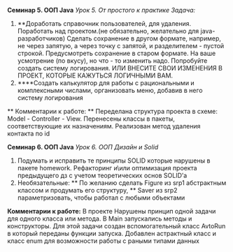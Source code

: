 **Семинар 5. ООП Java**
*Урок 5. От простого к практике*
*Задача:*
1. **Доработать справочник пользователей, для удаления. Поработать над проектом.(не обязательно, желательно для java-разработчиков)
Сделать сохранение в другом формате, например, не через запятую, а через точку с запятой, и разделителем - пустой строкой. Предусмотреть сохранение в старом формате. На ваше усмотрение (по вкусу), но что - то изменить надо.
Попробуйте создать систему логирования.
ИЛИ ВНЕСИТЕ СВОИ ИЗМЕНЕНИЯ В ПРОЕКТ, КОТОРЫЕ КАЖУТЬСЯ ЛОГИЧНЫМИ ВАМ.
2. ****Создать калькулятор для работы с рациональными и комплексными числами, организовать меню, добавив в него систему логирования

**  Комментарии к работе: **
  Переделана структура проекта в схеме: Model - Controller - View. Перенесены классы в пакеты, соответствующие их 
назначениям. Реализован метод удаления контакта по id

**Семинар 6. ООП Java**
*Урок 6. ООП Дизайн и Solid*
1. Подумать и исправить те принципы SOLID которые нарушены в пакете homework.
   Рефакторинг и\или оптимизация проекта предыдущего дз с учетом теоретических основ SOLID’а
2. Необязательные: ** По желанию сделать Figure из srp1 абстрактным классом и продумать его структуру, 
                   ** Saver из srp2 параметризовать, чтобы работал с любыми объектами

**Комментарии к работе:**
  В проекте Нарушены принцип одной задачи для одного класса или метода. В Main запускались методы и конструкторы.
Для этой задачи создан вспомогательный класс AvtoRun в который переданы функции запуска. Добавлен астрактный класс 
и класс enum для возможности работы с раными типами данных